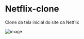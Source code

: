 # Netflix-clone
Clone da tela inicial do site da Netflix

![image](https://user-images.githubusercontent.com/89497859/133898242-8538197b-478d-4798-bf5d-9f0d25c4e864.png)


